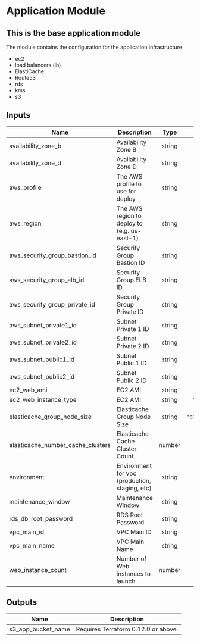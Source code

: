 # Application Module

## This is the base application module

The module contains the configuration for the application infrastructure

* ec2
* load balancers (lb)
* ElastiCache
* Route53
* rds
* kms
* s3

<!-- BEGINNING OF PRE-COMMIT-TERRAFORM DOCS HOOK -->
## Inputs

| Name | Description | Type | Default | Required |
|------|-------------|:----:|:-----:|:-----:|
| availability\_zone\_b | Availability Zone B | string | n/a | yes |
| availability\_zone\_d | Availability Zone D | string | n/a | yes |
| aws\_profile | The AWS profile to use for deploy | string | n/a | yes |
| aws\_region | The AWS region to deploy to (e.g. us-east-1) | string | n/a | yes |
| aws\_security\_group\_bastion\_id | Security Group Bastion ID | string | n/a | yes |
| aws\_security\_group\_elb\_id | Security Group ELB ID | string | n/a | yes |
| aws\_security\_group\_private\_id | Security Group Private ID | string | n/a | yes |
| aws\_subnet\_private1\_id | Subnet Private 1 ID | string | n/a | yes |
| aws\_subnet\_private2\_id | Subnet Private 2 ID | string | n/a | yes |
| aws\_subnet\_public1\_id | Subnet Public 1 ID | string | n/a | yes |
| aws\_subnet\_public2\_id | Subnet Public 2 ID | string | n/a | yes |
| ec2\_web\_ami | EC2 AMI | string | n/a | yes |
| ec2\_web\_instance\_type | EC2 AMI | string | `"t3a.medium"` | no |
| elasticache\_group\_node\_size | Elasticache Group Node Size | string | `"cache.t2.micro"` | no |
| elasticache\_number\_cache\_clusters | Elasticache Cache Cluster Count | number | `"2"` | no |
| environment | Environment for vpc (production, staging, etc) | string | n/a | yes |
| maintenance\_window | Maintenance Window | string | n/a | yes |
| rds\_db\_root\_password | RDS Root Password | string | n/a | yes |
| vpc\_main\_id | VPC Main ID | string | n/a | yes |
| vpc\_main\_name | VPC Main Name | string | n/a | yes |
| web\_instance\_count | Number of Web instances to launch | number | `"1"` | no |

## Outputs

| Name | Description |
|------|-------------|
| s3\_app\_bucket\_name | Requires Terraform 0.12.0 or above. |

<!-- END OF PRE-COMMIT-TERRAFORM DOCS HOOK -->
